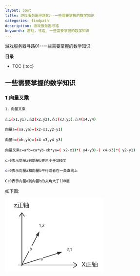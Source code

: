 ```yaml
---
layout: post
title: 游戏服务器寻路01--一些需要掌握的数学知识
categories: findpath
description: 游戏服务器寻路
keywords: 游戏，寻路, 一些需要掌握的数学知识
---
```


游戏服务器寻路01--一些需要掌握的数学知识

**目录**

* TOC
{:toc}

## 一些需要掌握的数学知识

### 1.向量叉乘

```sh
1．向量叉乘

点1(x1,y1),点2(x2,y2),点3(x3,y3),点4(x4,y4)

向量a=(xa,ya)=(x2-x1,y2-y1)

向量b=(xb,yb)=(x4-x3,y4-y3)

向量叉乘c=a*b=xa*yb-xb*ya=( x2-x1)*( y4-y3)-( x4-x3)*( y2-y1)

c>0表示向量a到向量b夹角小于180度

c=0表示向量a和向量b平行或者在一条直线上

C<0表示向量a到向量b的夹角大于180度
```

如下图:

![](/images/posts/findpath/1.png)

